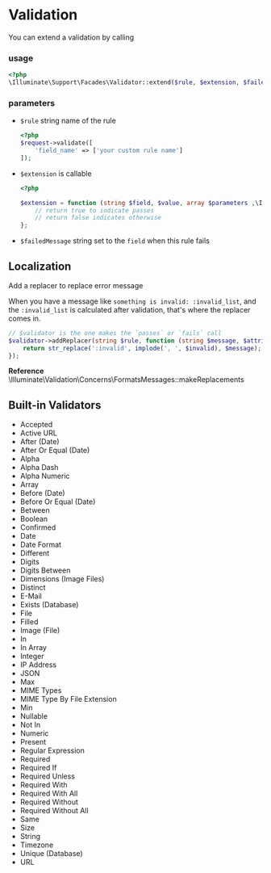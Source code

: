 # Validation

You can extend a validation by calling

### usage

```php
<?php
\Illuminate\Support\Facades\Validator::extend($rule, $extension, $failedMessage);
```

### parameters

- `$rule` string name of the rule

    ```php
    <?php
    $request->validate([
        'field_name' => ['your custom rule name']
    ]);
    ```

- `$extension` is callable

    ```php
    <?php

    $extension = function (string $field, $value, array $parameters ,\Illuminate\Validation\Validator $validator) {
        // return true to indicate passes
        // return false indicates otherwise
    };

    ```

- `$failedMessage` string set to the `field` when this rule fails


## Localization

Add a replacer to replace error message


When you have a message like `something is invalid: :invalid_list`, and the `:invalid_list` is calculated after validation,
that's where the replacer comes in.

```php
// $validator is the one makes the `passes` or `fails` call
$validator->addReplacer(string $rule, function (string $message, $attribute, string $rule, array $parameters,\Illuminate\Validation\Validator $validator) use ($invalid) {
    return str_replace(':invalid', implode(', ', $invalid), $message);
});
```

**Reference** \Illuminate\Validation\Concerns\FormatsMessages::makeReplacements

## Built-in Validators

- Accepted
- Active URL
- After (Date)
- After Or Equal (Date)
- Alpha
- Alpha Dash
- Alpha Numeric
- Array
- Before (Date)
- Before Or Equal (Date)
- Between
- Boolean
- Confirmed
- Date
- Date Format
- Different
- Digits
- Digits Between
- Dimensions (Image Files)
- Distinct
- E-Mail
- Exists (Database)
- File
- Filled
- Image (File)
- In
- In Array
- Integer
- IP Address
- JSON
- Max
- MIME Types
- MIME Type By File Extension
- Min
- Nullable
- Not In
- Numeric
- Present
- Regular Expression
- Required
- Required If
- Required Unless
- Required With
- Required With All
- Required Without
- Required Without All
- Same
- Size
- String
- Timezone
- Unique (Database)
- URL